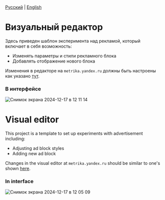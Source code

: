 [Русский](#визуальный-редактор) | [English](#visual-editor)

# Визуальный редактор

Здесь приведен шаблон эксперимента над рекламой, который включает в себя возможность:
- Изменять параметры и стили рекламного блока
- Добавлять отображение нового блока

Изменения в редакторе на `metrika.yandex.ru` должны быть настроены как указано [тут](https://yandex.ru/support/varioqub/ads.html#ads__visual).

### В интерфейсе
![Снимок экрана 2024-12-17 в 12 11 14](https://github.com/user-attachments/assets/d3c43952-680a-4103-b8c1-adcbf0b8eaa6)

# Visual editor

This project is a template to set up experiments with advertisement including:
- Adjusting ad block styles 
- Adding new ad block

Changes in the visual editor at `metrika.yandex.ru` should be similar to one's shown [here](https://yandex.ru/support/varioqub/ads.html#ads__visual).

### In interface
![Снимок экрана 2024-12-17 в 12 05 09](https://github.com/user-attachments/assets/edcef9fa-9dd1-49de-9630-5a63f2a47b86)
